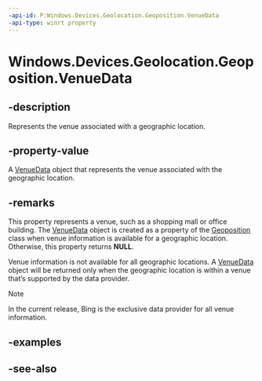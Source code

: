 ```yaml
---
-api-id: P:Windows.Devices.Geolocation.Geoposition.VenueData
-api-type: winrt property
---
```


<!-- Property syntax
public Windows.Devices.Geolocation.VenueData VenueData { get; }
-->

# Windows.Devices.Geolocation.Geoposition.VenueData

## -description
Represents the venue associated with a geographic location.

## -property-value
A [VenueData](venuedata.md) object that represents the venue associated with the geographic location.

## -remarks
This property represents a venue, such as a shopping mall or office building. The [VenueData](venuedata.md) object is created as a property of the [Geoposition](geoposition.md) class when venue information is available for a geographic location. Otherwise, this property returns **NULL**.

Venue information is not available for all geographic locations. A [VenueData](venuedata.md) object will be returned only when the geographic location is within a venue that’s supported by the data provider.



> [!NOTE]
> In the current release, Bing is the exclusive data provider for all venue information.

## -examples

## -see-also
